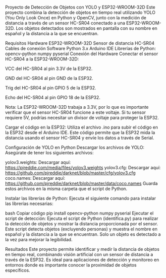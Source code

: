 Proyecto de Detección de Objetos con YOLO y ESP32-WROOM-32D
Este proyecto combina la detección de objetos en tiempo real utilizando YOLO (You Only Look Once) en Python y OpenCV, junto con la medición de distancia a través de un sensor HC-SR04 conectado a una ESP32-WROOM-32D. Los objetos detectados son mostrados en pantalla con su nombre en español y la distancia a la que se encuentran.

Requisitos
Hardware
ESP32-WROOM-32D
Sensor de distancia HC-SR04
Cables de conexión
Software
Python 3.x
Arduino IDE
Librerías de Python:
opencv-python
numpy
pyserial
Conexión del Hardware
Conectar el sensor HC-SR04 a la ESP32-WROOM-32D:

VCC del HC-SR04 al pin 3.3V de la ESP32.

GND del HC-SR04 al pin GND de la ESP32.

Trig del HC-SR04 al pin GPIO 5 de la ESP32.

Echo del HC-SR04 al pin GPIO 18 de la ESP32.

Nota: La ESP32-WROOM-32D trabaja a 3.3V, por lo que es importante verificar que el sensor HC-SR04 funcione a este voltaje. Si tu sensor requiere 5V, podrías necesitar un divisor de voltaje para proteger la ESP32.

Cargar el código en la ESP32: Utiliza el archivo .ino para subir el código en la ESP32 desde el Arduino IDE. Este código permite que la ESP32 mida la distancia usando el sensor HC-SR04 y envíe los datos a través de Serial.

Configuración de YOLO en Python
Descargar los archivos de YOLO: Asegúrate de tener los siguientes archivos:

yolov3.weights: Descargar aquí: https://pjreddie.com/media/files/yolov3.weights
yolov3.cfg: Descargar aquí: https://github.com/pjreddie/darknet/blob/master/cfg/yolov3.cfg
coco.names: Descargar aquí: https://github.com/pjreddie/darknet/blob/master/data/coco.names
Guarda estos archivos en la misma carpeta que el script de Python.

Instalar las librerías de Python: Ejecuta el siguiente comando para instalar las librerías necesarias:

bash
Copiar código
pip install opencv-python numpy pyserial
Ejecutar el script de detección: Ejecuta el script de Python (identifica.py) para realizar la detección de objetos y mostrar la distancia proporcionada por el sensor. Este script detecta objetos (excluyendo personas) y muestra el nombre en español y la distancia a la que se encuentran. Solo un objeto es detectado a la vez para mejorar la legibilidad.

Resultados
Este proyecto permite identificar y medir la distancia de objetos en tiempo real, combinando visión artificial con un sensor de distancia a través de la ESP32. Es ideal para aplicaciones de detección y monitoreo en entornos donde es importante conocer la proximidad de objetos específicos.

